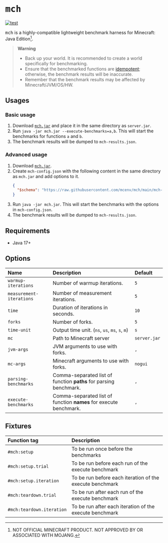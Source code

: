 # <samp>mch</samp>

[![test](https://github.com/mcenv/mch/actions/workflows/test.yml/badge.svg)](https://github.com/mcenv/mch/actions/workflows/test.yml)

<samp>mch</samp> is a highly-compatible lightweight benchmark harness for Minecraft: Java Edition[^1].

> **Warning**
> - Back up your world. It is recommended to create a world specifically for benchmarking.
> - Ensure that the benchmarked functions are [idempotent](https://en.wikipedia.org/wiki/Idempotence); otherwise, the benchmark results will be inaccurate.
> - Remember that the benchmark results may be affected by Minecraft/JVM/OS/HW.

## Usages

### Basic usage

1. Download [`mch.jar`](https://github.com/mcenv/mch/releases/latest/download/mch.jar) and place it in the same directory as `server.jar`.
2. Run `java -jar mch.jar --execute-benchmarks=a,b`. This will start the benchmarks for functions `a` and `b`.
3. The benchmark results will be dumped to `mch-results.json`.

### Advanced usage

1. Download [`mch.jar`](https://github.com/mcenv/mch/releases/latest/download/mch.jar).
2. Create `mch-config.json` with the following content in the same directory as `mch.jar` and add options to it.
   ```json
   {
     "$schema": "https://raw.githubusercontent.com/mcenv/mch/main/mch-config-schema.json"
   }
   ```
3. Run `java -jar mch.jar`. This will start the benchmarks with the options in `mch-config.json`.
4. The benchmark results will be dumped to `mch-results.json`.

## Requirements

- Java 17+

## Options

| Name                     | Description                                                       | Default      |
|:-------------------------|:------------------------------------------------------------------|:-------------|
| `warmup-iterations`      | Number of warmup iterations.                                      | `5`          |
| `measurement-iterations` | Number of measurement iterations.                                 | `5`          |
| `time`                   | Duration of iterations in seconds.                                | `10`         |
| `forks`                  | Number of forks.                                                  | `5`          |
| `time-unit`              | Output time unit. (`ns`, `us`, `ms`, `s`, `m`)                    | `s`          |
| `mc`                     | Path to Minecraft server                                          | `server.jar` |
| `jvm-args`               | JVM arguments to use with forks.                                  | `,`          |
| `mc-args`                | Minecraft arguments to use with forks.                            | `nogui`      |
| `parsing-benchmarks`     | Comma-separated list of function **paths** for parsing benchmark. | `,`          |
| `execute-benchmarks`     | Comma-separated list of function **names** for execute benchmark. | `,`          |

## Fixtures

| Function tag              | Description                                              |
|:--------------------------|:---------------------------------------------------------|
| `#mch:setup`              | To be run once before the benchmarks                     |
| `#mch:setup.trial`        | To be run before each run of the execute benchmark       |
| `#mch:setup.iteration`    | To be run before each iteration of the execute benchmark |
| `#mch:teardown.trial`     | To be run after each run of the execute benchmark        |
| `#mch:teardown.iteration` | To be run after each iteration of the execute benchmark  |

[^1]: NOT OFFICIAL MINECRAFT PRODUCT. NOT APPROVED BY OR ASSOCIATED WITH MOJANG.
